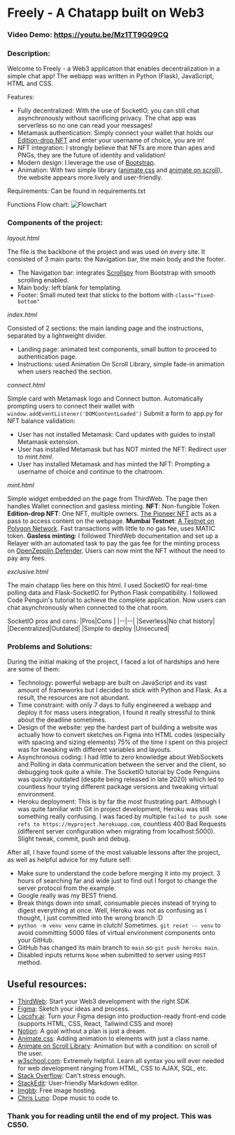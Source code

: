 # Freely - A Chatapp built on Web3
### Video Demo: https://youtu.be/Mz1TT9GQ9CQ
### Description:

Welcome to Freely - a Web3 application that enables decentralization in a simple chat app! The webapp was written in Python (Flask), JavaScript, HTML and CSS.

Features:
- Fully decentralized: With the use of SocketIO, you can still chat asynchronously without sacrificing privacy. The chat app was serverless so no one can read your messages!
- Metamask authentication: Simply connect your wallet that holds our [Edition-drop NFT](https://portal.thirdweb.com/pre-built-contracts/edition) and enter your username of choice, you are in!
- NFT integration: I strongly believe that NFTs are more than apes and PNGs, they are the future of identity and validation! 
- Modern design: I leverage the use of [Bootstrap](https://getbootstrap.com/docs/5.2/getting-started/introduction/). 
-  Animation: With two simple library ([animate css](animate.css) and [animate on scroll](https://michalsnik.github.io/aos/)), the website appears more lively and user-friendly.

Requirements:
Can be found in requirements.txt

Functions Flow chart:
![Flowchart](https://i.ibb.co/2KdKQ7D/Screenshot-2022-08-20-110120.png)

### Components of the project:
*layout.html*

The file is the backbone of the project and was used on every site. It consisted of 3 main parts: the Navigation bar, the main body and the footer. 
- The Navigation bar: integrates [Scrollspy](https://getbootstrap.com/docs/5.2/components/scrollspy/) from Bootstrap with smooth scrolling enabled.
- Main body: left blank for templating.
- Footer: Small muted text that sticks to the bottom with `class="fixed-bottom"`


*index.html*

Consisted of 2 sections: the main landing page and the instructions, separated by a lightweight divider. 
- Landing page: animated text components, small button to proceed to authentication page.
- Instructions: used Animation On Scroll Library, simple fade-in animation when users reached the section.

*connect.html*

Simple card with Metamask logo and Connect button.  Automatically prompting users to connect their wallet with `window.addEventListener('DOMContentLoaded')`
Submit a form to app.py for NFT balance validation:
- User has not installed Metamask: Card updates with guides to install Metamask extension.
- User has installed Metamask but has NOT minted the NFT: Redirect user to *mint.html*.
- User has installed Metamask and has minted the NFT: Prompting a username of choice and continue to the chatroom.

*mint.html*

Simple widget embedded on the page from ThirdWeb. The page then handles Wallet connection and gasless minting.
**NFT**: Non-fungible Token
**Edition-drop NFT**: One NFT, multiple owners. [The Pioneer NFT](https://thirdweb.com/mumbai/edition-drop/0xdc024d592D197053BdEcB966121C323A846EF1a5?tabIndex=0) acts as a pass to access content on the webpage. 
**Mumbai Testnet**: [A Testnet on Polygon Network](https://docs.polygon.technology/docs/develop/network-details/network/). Fast transactions with little to no gas fee, uses MATIC token. 
**Gasless minting**: I followed ThirdWeb documentation and set up a Relayer with an automated task to pay the gas fee for the minting process on [OpenZepplin Defender](https://www.openzeppelin.com/defender). Users can now mint the NFT without the need to pay any fees.

*exclusive.html* 

The main chatapp lies here on this html. I used SocketIO for real-time polling data and Flask-SocketIO for Python Flask compatibility. I followed Code Penguin's tutorial to achieve the complete application. Now users can chat asynchronously when connected to the chat room.

SocketIO pros and cons:
|Pros|Cons  |
|--|--|
|Severless|No chat history|
|Decentralized|Outdated|
|Simple to deploy |Unsecured|


### Problems and Solutions:
During the initial making of the project, I faced a lot of hardships and here are some of them:
- Technology: powerful webapp are built on JavaScript and its vast amount of frameworks but I decided to stick with Python and Flask. As a result, the resources are not abundant.
- Time constraint: with only 7 days to fully engineered a webapp and deploy it for mass users integration, I found it really stressful to think about the deadline sometimes.
- Design of the website: yep the hardest part of building a website was actually how to convert sketches on Figma into HTML codes (especially with spacing and sizing elements) 75% of the time I spent on this project was for tweaking with different variables and layouts.
- Asynchronous coding: I had little to zero knowledge about WebSockets and Polling in data communication between the server and the client, so debugging took quite a while. The SocketIO tutorial by Code Penguins was quickly outdated (despite being released in late 2020) which led to countless hour trying different package versions and tweaking virtual environment.
- Heroku deployment: This is by far the most frustrating part. Although I was quite familiar with Git in project development, Heroku was still something really confusing. I was faced by multiple `failed to push some refs to https://myproject.herokuapp.com`, countless 400 Bad Requests (different server configuration when migrating from localhost:5000). Slight tweak, commit, push and debug.

After all, I have found some of the most valuable lessons after the project, as well as helpful advice for my future self:
- Make sure to understand the code before merging it into my project. 3 hours of searching far and wide just to find out I forgot to change the server protocol from the example.
- Google really was my BEST friend. 
- Break things down into small, consumable pieces instead of trying to digest everything at once. Well, Heroku was not as confusing as I thought, I just committed into the wrong branch :D
- `python -m venv venv` came in clutch! Sometimes. `git reset -- venv` to avoid committing 5000 files of virtual environment components onto your GitHub. 
- GitHub has changed its main branch to `main` so `git push heroku main`.
- Disabled inputs returns `None` when submitted to server using `POST` method.

Useful resources:
- 
- [ThirdWeb](https://thirdweb.com): Start your Web3 development with the right SDK
- [Figma](https://figma.com): Sketch your ideas and process.
- [Locofy.ai](https://www.locofy.ai/): Turn your Figma design into production-ready front-end code (supports HTML, CSS, React, Tailwind CSS and more)
- [Notion](https://notion.so): A goal without a plan is just a dream.
- [Animate.css](https://animate.style/): Adding animation to elements with just a class name.
- [Animate on Scroll Library](https://michalsnik.github.io/aos/): Animation but with a condition: on scroll of the user.
- [w3school.com](https://www.w3schools.com/): Extremely helpful. Learn all syntax you will ever needed for web development ranging from HTML, CSS to AJAX, SQL, etc.
- [Stack Overflow](https://stackoverflow.com/): Can't stress enough.
- [StackEdit](https://stackedit.io): User-friendly Markdown editor.
- [Imgbb](https://imgbb.com): Free image hosting.
- [Chris Luno](https://www.youtube.com/channel/UCjNpCOBtNDyk7kcs-wrX_dg): Dope music to code to.

### Thank you for reading until the end of my project. This was CS50.
